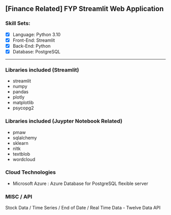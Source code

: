 ## [Finance Related] FYP Streamlit Web Application
### Skill Sets:
- [x] Language: Python 3.10
- [x] Front-End: Streamlit
- [x] Back-End: Python
- [x] Database: PostgreSQL
----
### Libraries included (Streamlit)
- streamlit
- numpy
- pandas
- plotly
- matplotlib
- psycopg2
### Libraries included (Juypter Notebook Related)
- pmaw
- sqlalchemy
- sklearn
- nltk
- textblob
- wordcloud
### Cloud Technologies
- Microsoft Azure : Azure Database for PostgreSQL flexible server
### MISC / API
Stock Data / Time Series / End of Date / Real Time Data - Twelve Data API
